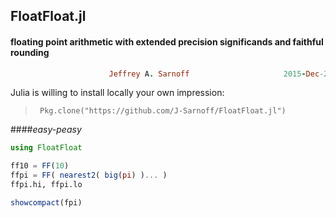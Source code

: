 ## FloatFloat.jl
#### floating point arithmetic with extended precision significands and faithful rounding
```ruby
                      Jeffrey A. Sarnoff                     2015-Dec-20
```                    

Julia is willing to install locally your own impression:  
>      Pkg.clone("https://github.com/J-Sarnoff/FloatFloat.jl")        

####*easy-peasy*
    
    
```julia
using FloatFloat

ff10 = FF(10)
ffpi = FF( nearest2( big(pi) )... )
ffpi.hi, ffpi.lo

showcompact(fpi)
```
